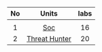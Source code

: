 |No     |   Units                                        | labs    |
|:-----:|:----------------------------------------------:|:-------:|
|		|                                                |         | 
|	1	|[Soc](./SOC-Analyst/-README.md)                 |   16    |
|	2	|[Threat Hunter](./Threat-Hunter/-README.MD)	 |   20    | 
